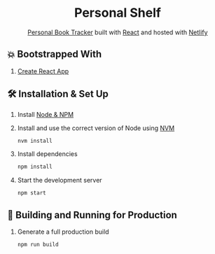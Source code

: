 <h1 align="center">
  Personal Shelf
</h1>
<p align="center">
 <a href="personalshelf.netlify.com" target="_blank">Personal Book Tracker</a> built with <a href="https://reactjs.org/" target="_blank">React</a> and hosted with <a href="https://www.netlify.com/" target="_blank">Netlify</a>
</p>

## 💥 Bootstrapped With

 1. [Create React App](https://create-react-app.dev/docs/getting-started/)

## 🛠 Installation & Set Up

1. Install [Node & NPM](https://nodejs.org/en/download/)

2. Install and use the correct version of Node using [NVM](https://github.com/nvm-sh/nvm)

   ```sh
   nvm install
   ```

3. Install dependencies

   ```sh
   npm install
   ```

4. Start the development server

   ```sh
   npm start
   ```

## 🚀 Building and Running for Production

1. Generate a full production build

   ```sh
   npm run build
   ```
